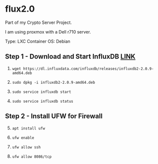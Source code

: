 # flux2.0
Part of my Crypto Server Project.

I am using proxmox with a Dell r710 server. 

Type:  LXC Container
OS: Debian 

## Step 1 - Download and Start InfluxDB [LINK](https://docs.influxdata.com/influxdb/v2.0/install/?t=Linux)
1.     wget https://dl.influxdata.com/influxdb/releases/influxdb2-2.0.9-amd64.deb
2.     sudo dpkg -i influxdb2-2.0.9-amd64.deb
3.     sudo service influxdb start
4.     sudo service influxdb status
## Step 2 - Install UFW for Firewall
5.     apt install ufw 
6.     ufw enable
7.     ufw allow ssh
8.     ufw allow 8086/tcp